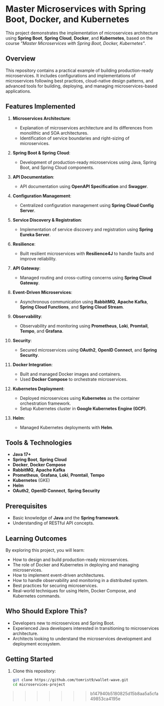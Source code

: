 
# Master Microservices with Spring Boot, Docker, and Kubernetes

This project demonstrates the implementation of microservices architecture using **Spring Boot**, **Spring Cloud**, **Docker**, and **Kubernetes**, based on the course *"Master Microservices with Spring Boot, Docker, Kubernetes"*.

## Overview

This repository contains a practical example of building production-ready microservices. It includes configurations and implementations of microservices following best practices, cloud-native design patterns, and advanced tools for building, deploying, and managing microservices-based applications.

## Features Implemented

1. **Microservices Architecture**:
   - Explanation of microservices architecture and its differences from monolithic and SOA architectures.
   - Identification of service boundaries and right-sizing of microservices.

2. **Spring Boot & Spring Cloud**:
   - Development of production-ready microservices using Java, Spring Boot, and Spring Cloud components.

3. **API Documentation**:
   - API documentation using **OpenAPI Specification** and **Swagger**.

4. **Configuration Management**:
   - Centralized configuration management using **Spring Cloud Config Server**.

5. **Service Discovery & Registration**:
   - Implementation of service discovery and registration using **Spring Eureka Server**.

6. **Resilience**:
   - Built resilient microservices with **Resilience4J** to handle faults and improve reliability.

7. **API Gateway**:
   - Managed routing and cross-cutting concerns using **Spring Cloud Gateway**.

8. **Event-Driven Microservices**:
   - Asynchronous communication using **RabbitMQ**, **Apache Kafka**, **Spring Cloud Functions**, and **Spring Cloud Stream**.

9. **Observability**:
   - Observability and monitoring using **Prometheus**, **Loki**, **Promtail**, **Tempo**, and **Grafana**.

10. **Security**:
    - Secured microservices using **OAuth2**, **OpenID Connect**, and **Spring Security**.

11. **Docker Integration**:
    - Built and managed Docker images and containers.
    - Used **Docker Compose** to orchestrate microservices.

12. **Kubernetes Deployment**:
    - Deployed microservices using **Kubernetes** as the container orchestration framework.
    - Setup Kubernetes cluster in **Google Kubernetes Engine (GCP)**.

13. **Helm**:
    - Managed Kubernetes deployments with **Helm**.

## Tools & Technologies

- **Java 17+**
- **Spring Boot**, **Spring Cloud**
- **Docker**, **Docker Compose**
- **RabbitMQ**, **Apache Kafka**
- **Prometheus**, **Grafana**, **Loki**, **Promtail**, **Tempo**
- **Kubernetes** (GKE)
- **Helm**
- **OAuth2**, **OpenID Connect**, **Spring Security**

## Prerequisites

- Basic knowledge of **Java** and the **Spring framework**.
- Understanding of RESTful API concepts.

## Learning Outcomes

By exploring this project, you will learn:

- How to design and build production-ready microservices.
- The role of Docker and Kubernetes in deploying and managing microservices.
- How to implement event-driven architectures.
- How to handle observability and monitoring in a distributed system.
- Best practices for securing microservices.
- Real-world techniques for using Helm, Docker Compose, and Kubernetes commands.

## Who Should Explore This?

- Developers new to microservices and Spring Boot.
- Experienced Java developers interested in transitioning to microservices architecture.
- Architects looking to understand the microservices development and deployment ecosystem.

## Getting Started

1. Clone this repository:
   ```bash
   git clone https://github.com/tomrist9/wallet-wave.git
   cd microservices-project
>>>>>>> b147940b5180825d15b8aa5a5cfa49853ca4195e
